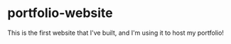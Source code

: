 # portfolio-website
This is the first website that I've built, and I'm using it to host my portfolio!
